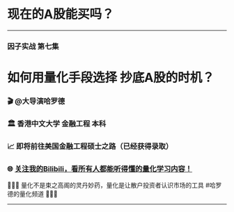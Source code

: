 # 现在的A股能买吗？

---

### 因子实战 第七集 
# 如何用量化手段选择 抄底A股的时机？

### 🎬 @大导演哈罗德
### 🏛 香港中文大学 金融工程 本科
### 📈 即将前往美国金融工程硕士之路（已经获得录取）
### 🌐 [关注我的Bilibili，看所有人都能听得懂的量化学习内容！](https://space.bilibili.com/629573485)

🌟🌟🌟 量化不是束之高阁的灵丹妙药，量化是让散户投资者认识市场的工具 #哈罗德的量化频道 🌟🌟🌟

---

